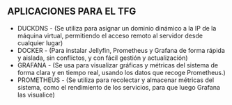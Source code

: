 ## APLICACIONES PARA EL TFG

- DUCKDNS - (Se utiliza para asignar un dominio dinámico a la IP de la máquina virtual, permitiendo el acceso remoto al servidor desde cualquier lugar)
- DOCKER - (Para instalar Jellyfin, Prometheus y Grafana de forma rápida y aislada, sin conflictos, y con fácil gestión y actualización)
- GRAFANA - (Se usa para visualizar gráficas y métricas del sistema de forma clara y en tiempo real, usando los datos que recoge Prometheus.) 
- PROMETHEUS - (Se utiliza para recolectar y almacenar métricas del sistema, como el rendimiento de los servicios, para que luego Grafana las visualice)
